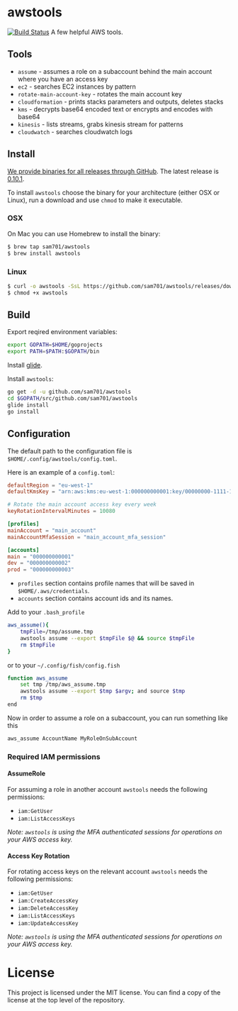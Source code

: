 # awstools
[![Build Status](https://travis-ci.org/sam701/awstools.svg?branch=master)](https://travis-ci.org/sam701/awstools) A few helpful AWS tools.

## Tools
* `assume` - assumes a role on a subaccount behind the main account where you have an access key
* `ec2` - searches EC2 instances by pattern
* `rotate-main-account-key` - rotates the main account key
* `cloudformation` - prints stacks parameters and outputs, deletes stacks
* `kms` - decrypts base64 encoded text or encrypts and encodes with base64
* `kinesis` - lists streams, grabs kinesis stream for patterns
* `cloudwatch` - searches cloudwatch logs

## Install

[We provide binaries for all releases through GitHub](https://github.com/sam701/awstools/releases). The latest release is [0.10.1](https://github.com/sam701/awstools/releases/latest).

To install `awstools` choose the binary for your architecture (either OSX or Linux), run a download and use `chmod` to make it executable.

### OSX

On Mac you can use Homebrew to install the binary:

```sh
$ brew tap sam701/awstools
$ brew install awstools
```

### Linux

```sh
$ curl -o awstools -SsL https://github.com/sam701/awstools/releases/download/0.10.1/awstools_linux_amd64
$ chmod +x awstools
```

## Build
Export reqired environment variables:
```sh
export GOPATH=$HOME/goprojects
export PATH=$PATH:$GOPATH/bin
```

Install [glide](https://glide.sh).

Install `awstools`:
```sh
go get -d -u github.com/sam701/awstools
cd $GOPATH/src/github.com/sam701/awstools
glide install
go install
```

## Configuration
The default path to the configuration file is `$HOME/.config/awstools/config.toml`.

Here is an example of a `config.toml`:
```toml
defaultRegion = "eu-west-1"
defaultKmsKey = "arn:aws:kms:eu-west-1:000000000001:key/00000000-1111-1111-2222-333333333333"

# Rotate the main account access key every week
keyRotationIntervalMinutes = 10080

[profiles]
mainAccount = "main_account"
mainAccountMfaSession = "main_account_mfa_session"

[accounts]
main = "000000000001"
dev = "000000000002"
prod = "000000000003"
```

* `profiles` section contains profile names that will be saved in `$HOME/.aws/credentials`.
* `accounts` section contains account ids and its names.

Add to your `.bash_profile`
```sh
aws_assume(){
	tmpFile=/tmp/assume.tmp
	awstools assume --export $tmpFile $@ && source $tmpFile
	rm $tmpFile
}
```
or to your `~/.config/fish/config.fish`
```sh
function aws_assume
	set tmp /tmp/aws_assume.tmp
	awstools assume --export $tmp $argv; and source $tmp
	rm $tmp
end
```
Now in order to assume a role on a subaccount, you can run something like this
```sh
aws_assume AccountName MyRoleOnSubAccount
```

### Required IAM permissions

#### AssumeRole

For assuming a role in another account `awstools` needs the following permissions:

- `iam:GetUser`
- `iam:ListAccessKeys`

*Note: `awstools` is using the MFA authenticated sessions for operations on your AWS access key.*

#### Access Key Rotation

For rotating access keys on the relevant account `awstools` needs the following permissions:

- `iam:GetUser`
- `iam:CreateAccessKey`
- `iam:DeleteAccessKey`
- `iam:ListAccessKeys`
- `iam:UpdateAccessKey`

*Note: `awstools` is using the MFA authenticated sessions for operations on your AWS access key.*

# License

This project is licensed under the MIT license. You can find a copy of the license at the top level of the repository.
